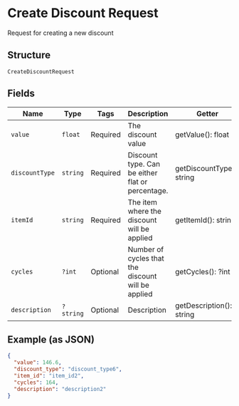 
# Create Discount Request

Request for creating a new discount

## Structure

`CreateDiscountRequest`

## Fields

| Name | Type | Tags | Description | Getter | Setter |
|  --- | --- | --- | --- | --- | --- |
| `value` | `float` | Required | The discount value | getValue(): float | setValue(float value): void |
| `discountType` | `string` | Required | Discount type. Can be either flat or percentage. | getDiscountType(): string | setDiscountType(string discountType): void |
| `itemId` | `string` | Required | The item where the discount will be applied | getItemId(): string | setItemId(string itemId): void |
| `cycles` | `?int` | Optional | Number of cycles that the discount will be applied | getCycles(): ?int | setCycles(?int cycles): void |
| `description` | `?string` | Optional | Description | getDescription(): ?string | setDescription(?string description): void |

## Example (as JSON)

```json
{
  "value": 146.6,
  "discount_type": "discount_type6",
  "item_id": "item_id2",
  "cycles": 164,
  "description": "description2"
}
```

